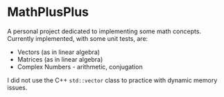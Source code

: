 # MathPlusPlus
A personal project dedicated to implementing some math concepts. Currently implemented, with some unit tests, are:

* Vectors (as in linear algebra) 
* Matrices (as in linear algebra)
* Complex Numbers - arithmetic, conjugation

I did not use the C++ `std::vector` class to practice with dynamic memory issues.
